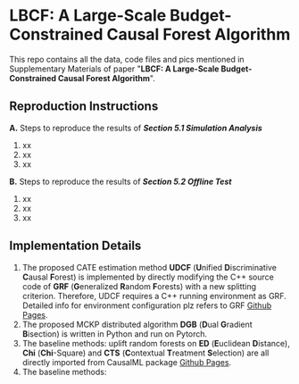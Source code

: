 # LBCF: A Large-Scale Budget-Constrained Causal Forest Algorithm

This repo contains all the data, code files and pics mentioned in Supplementary Materials of paper "**LBCF: A Large-Scale Budget-Constrained Causal Forest Algorithm**".

## **Reproduction Instructions**

**A.**   Steps to reproduce the results of ***Section 5.1 Simulation Analysis***

1. xx
2. xx
3. xx



**B.**   Steps to reproduce the results of ***Section 5.2 Offline Test***


1. xx
2. xx
3. xx


## **Implementation Details**


1. The proposed CATE estimation method **UDCF** (**U**nified **D**iscriminative **C**ausal **F**orest) is implemented by directly modifying the C++ source code of **GRF** (**G**eneralized **R**andom **F**orests) with a new splitting criterion. Therefore, UDCF requires a C++ running environment as GRF. Detailed info for environment configuration plz refers to GRF [Github Pages](https://github.com/grf-labs/grf).
2. The proposed MCKP distributed algorithm **DGB** (**D**ual **G**radient **B**isection) is written in Python and run on Pytorch.
3. The baseline methods: uplift random forests on **ED** (**E**uclidean **D**istance), **Chi** (**Chi**-Square) and **CTS** (**C**ontextual **T**reatment **S**election) are all directly imported from CausalML package [Github Pages](https://github.com/uber/causalml).
4. The baseline methods: 
